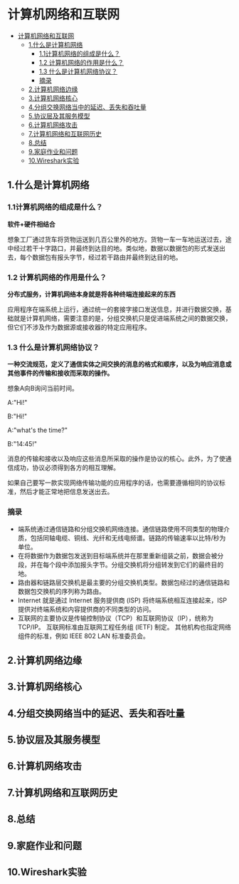 # 计算机网络和互联网
- [计算机网络和互联网](#计算机网络和互联网)
  - [1.什么是计算机网络](#1什么是计算机网络)
    - [1.1计算机网络的组成是什么？](#11计算机网络的组成是什么)
    - [1.2 计算机网络的作用是什么？](#12-计算机网络的作用是什么)
    - [1.3 什么是计算机网络协议？](#13-什么是计算机网络协议)
    - [摘录](#摘录)
  - [2.计算机网络边缘](#2计算机网络边缘)
  - [3.计算机网络核心](#3计算机网络核心)
  - [4.分组交换网络当中的延迟、丢失和吞吐量](#4分组交换网络当中的延迟丢失和吞吐量)
  - [5.协议层及其服务模型](#5协议层及其服务模型)
  - [6.计算机网络攻击](#6计算机网络攻击)
  - [7.计算机网络和互联网历史](#7计算机网络和互联网历史)
  - [8.总结](#8总结)
  - [9.家庭作业和问题](#9家庭作业和问题)
  - [10.Wireshark实验](#10wireshark实验)

## 1.什么是计算机网络

### 1.1计算机网络的组成是什么？
<b>软件+硬件相结合</b>

想象工厂通过货车将货物运送到几百公里外的地方。货物一车一车地运送过去，途中经过若干十字路口，并最终到达目的地。类似地，数据以数据包的形式发送出去，每个数据包有报头字节，经过若干路由并最终到达目的地。

### 1.2 计算机网络的作用是什么？
<b>分布式服务，计算机网络本身就是将各种终端连接起来的东西</b>

应用程序在端系统上运行，通过统一的套接字接口发送信息，并进行数据交换，基础就是计算机网络，需要注意的是，分组交换机只是促进端系统之间的数据交换，但它们不涉及作为数据源或接收器的特定应用程序。

### 1.3 什么是计算机网络协议？

<b>一种交流规范，定义了通信实体之间交换的消息的格式和顺序，以及为响应消息或其他事件的传输和接收而采取的操作。</b>

想象A向B询问当前时间。

A:"Hi!"

B:"Hi!"

A:"what's the time?"

B:"14:45!"

消息的传输和接收以及响应这些消息所采取的操作是协议的核心。此外，为了使通信成功，协议必须得到各方的相互理解。

如果自己要写一款实现网络传输功能的应用程序的话，也需要遵循相同的协议标准，然后才能正常地把信息发送出去。

### 摘录

- 端系统通过通信链路和分组交换机网络连接。通信链路使用不同类型的物理介质，包括同轴电缆、铜线、光纤和无线电频谱。链路的传输速率以比特/秒为单位。
- 在将数据作为数据包发送到目标端系统并在那里重新组装之前，数据会被分段，并在每个段中添加报头字节。分组交换机将分组转发到它们的最终目的地。
- 路由器和链路层交换机是最主要的分组交换机类型。数据包经过的通信链路和数据包交换机的序列称为路由。
- Internet 就是通过 Internet 服务提供商 (ISP) 将终端系统相互连接起来，ISP 提供对终端系统和内容提供商的不同类型的访问。
- 互联网的主要协议是传输控制协议（TCP）和互联网协议（IP），统称为TCP/IP。 互联网标准由互联网工程任务组 (IETF) 制定。 其他机构也指定网络组件的标准，例如 IEEE 802 LAN 标准委员会。

## 2.计算机网络边缘

## 3.计算机网络核心

## 4.分组交换网络当中的延迟、丢失和吞吐量

## 5.协议层及其服务模型

## 6.计算机网络攻击

## 7.计算机网络和互联网历史

## 8.总结

## 9.家庭作业和问题

## 10.Wireshark实验